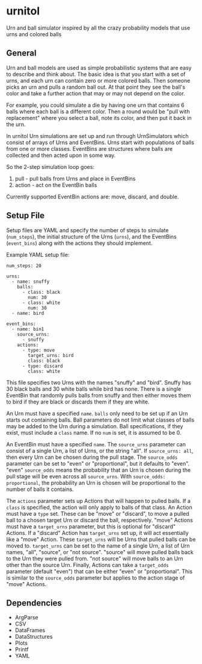 urnitol
=======

Urn and ball simulator inspired by all the crazy probability models that use urns and colored balls


General
-------

Urn and ball models are used as simple probabilistic systems that are easy to describe and think about.  The basic idea is that you start with a set of urns, and each urn can contain zero or more colored balls.  Then someone picks an urn and pulls a random ball out.  At that point they see the ball's color and take a further action that may or may not depend on the color.

For example, you could simulate a die by having one urn that contains 6 balls where each ball is a different color.  Then a round would be "pull with replacement" where you select a ball, note its color, and then put it back in the urn.

In urnitol Urn simulations are set up and run through UrnSimulators which consist of arrays of Urns and EventBins.  Urns start with populations of balls from one or more classes.  EventBins are structures where balls are collected and then acted upon in some way.

So the 2-step simulation loop goes:

1. pull - pull balls from Urns and place in EventBins
2. action - act on the EventBin balls

Currently supported EventBin actions are: move, discard, and double.


Setup File
----------

Setup files are YAML and specify the number of steps to simulate (`num_steps`), the initial structure of the Urns (`urns`), and the EventBins (`event_bins`) along with the actions they should implement.

Example YAML setup file:

    num_steps: 20

    urns:
      - name: snuffy
        balls:
          - class: black
            num: 30
          - class: white
            num: 30
      - name: bird

    event_bins:
      - name: bin1
        source_urns:
          - snuffy
        actions:
          - type: move
            target_urns: bird
            class: black
          - type: discard
            class: white

This file specifies two Urns with the names "snuffy" and "bird".  Snuffy has 30 black balls and 30 white balls while bird has none.  There is a single EventBin that randomly pulls balls from snuffy and then either moves them to bird if they are black or discards them if they are white.

An Urn must have a specified `name`.  `balls` only need to be set up if an Urn starts out containing balls.  Ball parameters do not limit what classes of balls may be added to the Urn during a simulation.  Ball specifications, if they exist, must include a `class` name.  If no `num` is set, it is assumed to be 0.

An EventBin must have a specified `name`.  The `source_urns` parameter can consist of a single Urn, a list of Urns, or the string "all".  If `source_urns: all`, then every Urn can be chosen during the pull stage.  The `source_odds` parameter can be set to "even" or "proportional", but it defaults to "even".  "even" `source_odds` means the probability that an Urn is chosen during the pull stage will be even across all `source_urns`.  With `source_odds: proportional`, the probability an Urn is chosen will be proportional to the number of balls it contains.

The `actions` parameter sets up Actions that will happen to pulled balls.  If a `class` is specified, the action will only apply to balls of that class.  An Action must have a `type` set.  These can be "move" or "discard", to move a pulled ball to a chosen target Urn or discard the ball, respectively.  "move" Actions must have a `target_urns` parameter, but this is optional for "discard" Actions.  If a "discard" Action has `target_urns` set up, it will act essentially like a "move" Action.  These `target_urns` will be Urns that pulled balls can be moved to.  `target_urns` can be set to the name of a single Urn, a list of Urn names, "all", "source", or "not source".  "source" will move pulled balls back to the Urn they were pulled from.  "not source" will move balls to an Urn other than the source Urn.  Finally, Actions can take a `target_odds` parameter (default "even") that can be either "even" or "proportional".  This is similar to the `source_odds` parameter but applies to the action stage of "move" Actions.

Dependencies
------------

* ArgParse
* CSV
* DataFrames
* DataStructures
* Plots
* Printf
* YAML
